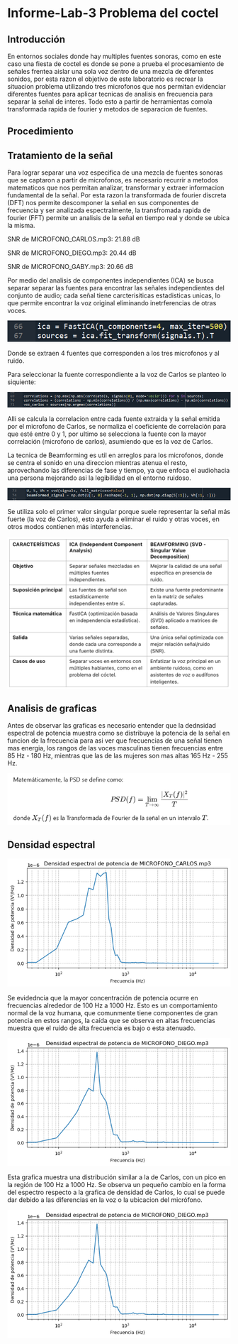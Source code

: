 # Informe-Lab-3 Problema del coctel 
## Introducción
En entornos sociales donde hay multiples fuentes sonoras, como en este caso una fiesta de coctel es donde se pone a prueba el procesamiento de señales frentea aislar una sola voz dentro de una mezcla de diferentes sonidos, por esta razon el objetivo de este laboratorio es recrear la situacion problema utilizando tres microfonos que nos permitan evidenciar diferentes fuentes para aplicar tecnicas de analisis en frecuencia para separar la señal de interes. Todo esto a partir de herramientas comola transformada rapida de fourier y metodos de separacion de fuentes.

## Procedimiento
## Tratamiento de la señal
Para lograr separar una voz especifica de una mezcla de fuentes sonoras que se captaron a partir de microfonos, es necesario recurrir a metodos matematicos que nos permitan analizar, transformar y extraer informacion fundamental de la señal. Por esta razon la transformada de fourier discreta (DFT) nos permite descomponer la señal en sus componentes de frecuencia y ser analizada espectralmente, la transfromada rapida de fourier (FFT) permite un analisis de la señal en tiempo real y donde se ubica la misma.

SNR de MICROFONO_CARLOS.mp3: 21.88 dB

SNR de MICROFONO_DIEGO.mp3: 20.44 dB

SNR de MICROFONO_GABY.mp3: 20.66 dB

Por medio del analisis de componentes independientes (ICA) se busca separar separar las fuentes para encontrar las señales independientes del conjunto de audio; cada señal tiene carcterisiticas estadisticas unicas, lo que permite encontrar la voz original eliminando inetrferencias de otras voces.

![](https://github.com/gaby2804/Lab-3-Coctel/blob/main/ica.png)

Donde se extraen 4 fuentes que corresponden a los tres microfonos y al ruido. 

Para seleccionar la fuente correspondiente a la voz de Carlos se planteo lo siquiente:

![](https://github.com/gaby2804/Lab-3-Coctel/blob/main/correlacion.png)

Alli se calcula la correlacion entre cada fuente extraida y la señal emitida por el microfono de Carlos, se normaliza el coeficiente de correlación para que esté entre 0 y 1, por ultimo se selecciona la fuente con la mayor correlación (microfono de carlos), asumiendo que es la voz de Carlos.

La tecnica de Beamforming es util en arreglos para los microfonos, donde se centra el sonido en una direccion mientras atenua el resto, aprovechando las diferencias de fase y tiempo, ya que enfoca el audiohacia una persona mejorando asi la legibilidad en el entorno ruidoso.

![](https://github.com/gaby2804/Lab-3-Coctel/blob/main/beamforming)

Se utiliza solo el primer valor singular porque suele representar la señal más fuerte (la voz de Carlos), esto ayuda a eliminar el ruido y otras voces, en otros modos contienen más interferencias.

![](https://github.com/gaby2804/Lab-3-Coctel/blob/main/Tabla)

## Analisis de graficas

Antes de observar las graficas es necesario entender que la dednsidad espectral de potencia muestra como se distribuye la potencia de la señal en funcion de la frecuencia para asi ver que frecuencias de una señal tienen mas energia, los rangos de las voces masculinas tienen frecuencias entre 85 Hz - 180 Hz, mientras que las de las mujeres son mas altas 165 Hz - 255 Hz. 

![](https://github.com/gaby2804/Lab-3-Coctel/blob/main/calculo%20dp.png)

## Densidad espectral 

![](https://github.com/gaby2804/Lab-3-Coctel/blob/main/de%20cb.png)

Se evidedncia que la mayor concentración de potencia ocurre en frecuencias alrededor de 100 Hz a 1000 Hz.
Esto es un comportamiento normal de la voz humana, que comunmente tiene componentes de gran potencia en estos rangos, la caída que se observa en altas frecuencias muestra que el ruido de alta frecuencia es bajo o esta atenuado.

![](https://github.com/gaby2804/Lab-3-Coctel/blob/main/de%20dg.png)

Esta grafica muestra una distribución similar a la de Carlos, con un pico en la región de 100 Hz a 1000 Hz. Se observa un pequeño cambio en la forma del espectro respecto a la grafica de densidad de Carlos, lo cual se puede dar debido a las diferencias en la voz o la ubicacion del micrófono.

![](https://github.com/gaby2804/Lab-3-Coctel/blob/main/de%20dg.png)
